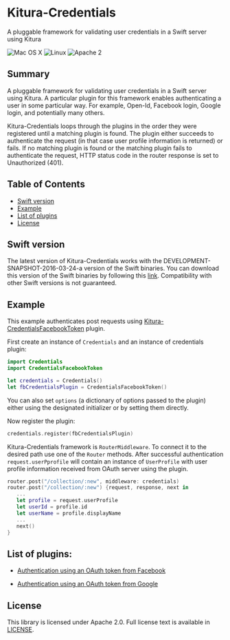 # Kitura-Credentials
A pluggable framework for validating user credentials in a Swift server using Kitura

![Mac OS X](https://img.shields.io/badge/os-Mac%20OS%20X-green.svg?style=flat)
![Linux](https://img.shields.io/badge/os-linux-green.svg?style=flat)
![Apache 2](https://img.shields.io/badge/license-Apache2-blue.svg?style=flat)

## Summary
A pluggable framework for validating user credentials in a Swift server using Kitura. A particular plugin for this framework enables authenticating a user in some particular way. For example, Open-Id, Facebook login, Google login, and potentially many others.

Kitura-Credentials loops through the plugins in the order they were registered until a matching plugin is found. The plugin either succeeds to authenticate the request (in that case user profile information is returned) or fails. If no matching plugin is found or the matching plugin fails to authenticate the request, HTTP status code in the router response is set to Unauthorized (401).


## Table of Contents
* [Swift version](#swift-version)
* [Example](#example)
* [List of plugins](#list-of-plugins)
* [License](#license)

## Swift version
The latest version of Kitura-Credentials works with the DEVELOPMENT-SNAPSHOT-2016-03-24-a version of the Swift binaries. You can download this version of the Swift binaries by following this [link](https://swift.org/download/). Compatibility with other Swift versions is not guaranteed.


## Example

This example authenticates post requests using [Kitura-CredentialsFacebookToken](https://github.com/IBM-Swift/Kitura-CredentialsFacebookToken) plugin.

First create an instance of `Credentials` and an instance of credentials plugin:

```swift
import Credentials
import CredentialsFacebookToken

let credentials = Credentials()
let fbCredentialsPlugin = CredentialsFacebookToken()
```
You can also set `options` (a dictionary of options passed to the plugin) either using the designated initializer or by setting them directly.

Now register the plugin:
```swift
credentials.register(fbCredentialsPlugin)
```

Kitura-Credentials framework is `RouterMiddleware`. To connect it to the desired path use one of the `Router` methods. After successful authentication `request.userPprofile` will contain an instance of `UserProfile` with user profile information received from OAuth server using the plugin.

```swift
router.post("/collection/:new", middleware: credentials)
router.post("/collection/:new") {request, response, next in
   ...
   let profile = request.userProfile
   let userId = profile.id
   let userName = profile.displayName
   ...
   next()
}
```

## List of plugins:
* [Authentication using an OAuth token from Facebook](https://github.com/IBM-Swift/Kitura-CredentialsFacebookToken)

* [Authentication using an OAuth token from Google](https://github.com/IBM-Swift/Kitura-CredentialsGoogleToken)


## License
This library is licensed under Apache 2.0. Full license text is available in [LICENSE](LICENSE.txt).
